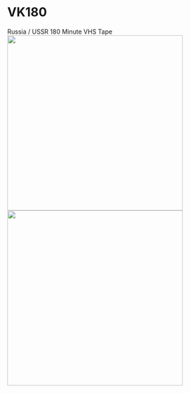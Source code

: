 # VK180
Russia / USSR 180 Minute VHS Tape<br>
<img align="left" width="400" src="https://raw.githubusercontent.com/fire0shadow/VK180/master/slipcase.png">
<img align="left" width="400" src="https://raw.githubusercontent.com/fire0shadow/VK180/master/stickers-1.png">
